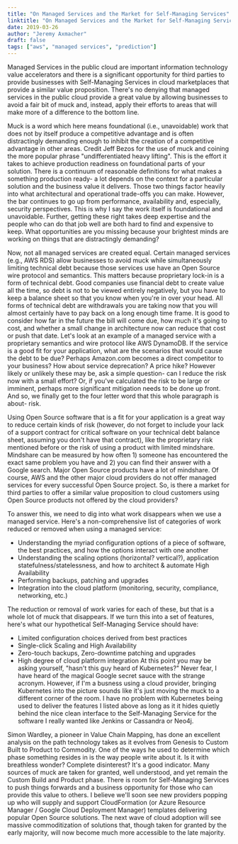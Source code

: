 ```yaml
---
title: "On Managed Services and the Market for Self-Managing Services"
linktitle: "On Managed Services and the Market for Self-Managing Services"
date: 2019-03-26
author: "Jeremy Axmacher"
draft: false
tags: ["aws", "managed services", "prediction"]
---
```


Managed Services in the public cloud are important information technology value accelerators and there is a significant opportunity for third parties to provide businesses with Self-Managing Services in cloud marketplaces that provide a similar value proposition. There's no denying that managed services in the public cloud provide a great value by allowing businesses to avoid a fair bit of muck and, instead, apply their efforts to areas that will make more of a difference to the bottom line.

Muck is a word which here means foundational (i.e., unavoidable) work that does not by itself produce a competitive advantage and is often distractingly demanding enough to inhibit the creation of a competitive advantage in other areas. Credit Jeff Bezos for the use of muck and coining the more popular phrase "undifferentiated heavy lifting". This is the effort it takes to achieve production readiness on foundational parts of your solution. There is a continuum of reasonable definitions for what makes a something production ready- a lot depends on the context for a particular solution and the business value it delivers. Those two things factor heavily into what architectural and operational trade-offs you can make. However, the bar continues to go up from performance, availability and, especially, security perspectives. This is why I say the work itself is foundational and unavoidable. Further, getting these right takes deep expertise and the people who can do that job well are both hard to find and expensive to keep. What opportunities are you missing because your brightest minds are working on things that are distractingly demanding?

Now, not all managed services are created equal. Certain managed services (e.g., AWS RDS) allow businesses to avoid muck while simultaneously limiting technical debt because those services use have an Open Source wire protocol and semantics. This matters because proprietary lock-in is a form of technical debt. Good companies use financial debt to create value all the time, so debt is not to be viewed entirely negatively, but you have to keep a balance sheet so that you know when you're in over your head. All forms of technical debt are withdrawals you are taking now that you will almost certainly have to pay back on a long enough time frame. It is good to consider how far in the future the bill will come due, how much it's going to cost, and whether a small change in architecture now can reduce that cost or push that date. Let's look at an example of a managed service with a proprietary semantics and wire protocol like AWS DynamoDB. If the service is a good fit for your application, what are the scenarios that would cause the debt to be due? Perhaps Amazon.com becomes a direct competitor to your business? How about service deprecation? A price hike? However likely or unlikely these may be, ask a simple question- can I reduce the risk now with a small effort? Or, if you've calculated the risk to be large or imminent, perhaps more significant mitigation needs to be done up front. And so, we finally get to the four letter word that this whole paragraph is about- risk.

Using Open Source software that is a fit for your application is a great way to reduce certain kinds of risk (however, do not forget to include your lack of a support contract for critical software on your technical debt balance sheet, assuming you don't have that contract), like the proprietary risk mentioned before or the risk of using a product with limited mindshare. Mindshare can be measured by how often 1) someone has encountered the exact same problem you have and 2) you can find their answer with a Google search. Major Open Source products have a lot of mindshare. Of course, AWS and the other major cloud providers do not offer managed services for every successful Open Source project. So, is there a market for third parties to offer a similar value proposition to cloud customers using Open Source products not offered by the cloud providers?

To answer this, we need to dig into what work disappears when we use a managed service. Here's a non-comprehensive list of categories of work reduced or removed when using a managed service:

  - Understanding the myriad configuration options of a piece of software, the best practices, and how the options interact with one another
  - Understanding the scaling options (horizontal? vertical?), application statefulness/statelessness, and how to architect & automate High Availability
  - Performing backups, patching and upgrades
  - Integration into the cloud platform (monitoring, security, compliance, networking, etc.)

The reduction or removal of work varies for each of these, but that is a whole lot of muck that disappears. If we turn this into a set of features, here's what our hypothetical Self-Managing Service should have:

  - Limited configuration choices derived from best practices
  - Single-click Scaling and High Availability
  - Zero-touch backups, Zero-downtime patching and upgrades
  - High degree of cloud platform integration
At this point you may be asking yourself, "hasn't this guy heard of Kubernetes?" Never fear, I have heard of the magical Google secret sauce with the strange acronym. However, if I'm a busness using a cloud provider, bringing Kubernetes into the picture sounds like it's just moving the muck to a different corner of the room. I have no problem with Kubernetes being used to deliver the features I listed above as long as it it hides quietly behind the nice clean interface to the Self-Managing Service for the software I really wanted like Jenkins or Cassandra or Neo4j.

Simon Wardley, a pioneer in Value Chain Mapping, has done an excellent analysis on the path technology takes as it evolves from Genesis to Custom Built to Product to Commodity. One of the ways he used to determine which phase something resides in is the way people write about it. Is it with breathless wonder? Complete disinterest? It's a good indicator. Many sources of muck are taken for granted, well understood, and yet remain the Custom Build and Product phase. There is room for Self-Managing Services to push things forwards and a business opportunity for those who can provide this value to others. I believe we'll soon see new providers popping up who will supply and support CloudFormation (or Azure Resource Manager / Google Cloud Deployment Manager) templates delivering popular Open Source solutions. The next wave of cloud adoption will see massive commoditization of solutions that, though taken for granted by the early majority, will now become much more accessible to the late majority.
